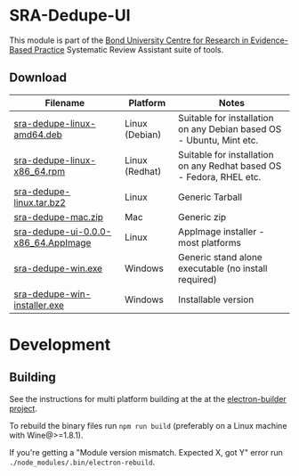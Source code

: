 SRA-Dedupe-UI
=============
This module is part of the [Bond University Centre for Research in Evidence-Based Practice](https://github.com/CREBP) Systematic Review Assistant suite of tools.

Download
--------

| Filename                                                                                                                            | Platform       | Notes                                                                |
|-------------------------------------------------------------------------------------------------------------------------------------|----------------|----------------------------------------------------------------------|
| [sra-dedupe-linux-amd64.deb](https://github.com/CREBP/sra-dedupe-ui/raw/master/dist/sra-dedupe-linux-amd64.deb)                     | Linux (Debian) | Suitable for installation on any Debian based OS - Ubuntu, Mint etc. |
| [sra-dedupe-linux-x86_64.rpm](https://github.com/CREBP/sra-dedupe-ui/raw/master/dist/sra-dedupe-linux-x86_64.rpm)                   | Linux (Redhat) | Suitable for installation on any Redhat based OS - Fedora, RHEL etc. |
| [sra-dedupe-linux.tar.bz2](https://github.com/CREBP/sra-dedupe-ui/raw/master/dist/sra-dedupe-linux.tar.bz2)                         | Linux          | Generic Tarball                                                      |
| [sra-dedupe-mac.zip](https://github.com/CREBP/sra-dedupe-ui/raw/master/dist/sra-dedupe-mac.zip)                                     | Mac            | Generic zip                                                          |
| [sra-dedupe-ui-0.0.0-x86_64.AppImage](https://github.com/CREBP/sra-dedupe-ui/raw/master/dist/sra-dedupe-ui-0.0.0-x86_64.AppImage)   | Linux          | AppImage installer - most platforms                                  |
| [sra-dedupe-win.exe](https://github.com/CREBP/sra-dedupe-ui/raw/master/dist/sra-dedupe-win.exe)                                     | Windows        | Generic stand alone executable (no install required)                 |
| [sra-dedupe-win-installer.exe](https://github.com/CREBP/sra-dedupe-ui/raw/master/dist/sra-dedupe-win-installer.exe)                 | Windows        | Installable version                                                  |

Development
===========

Building
--------
See the instructions for multi platform building at the at the [electron-builder project](https://github.com/electron-userland/electron-builder/wiki/Multi-Platform-Build#linux).

To rebuild the binary files run `npm run build` (preferably on a Linux machine with Wine@>=1.8.1).

If you're getting a "Module version mismatch. Expected X, got Y" error run `./node_modules/.bin/electron-rebuild`.
